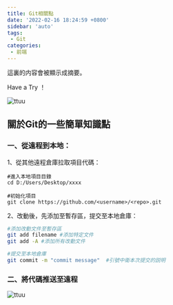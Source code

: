 ```yaml
---
title: Git相關點
date: '2022-02-16 18:24:59 +0800'
sidebar: 'auto'
tags:
 - Git
categories:
 - 前端
---
```




這裏的内容會被顯示成摘要。

Have a Try ！

![ttuu](https://raw.githubusercontent.com/gpliufeng/imgbed/master/img/ttuu.gif)

<!-- more -->

## 關於Git的一些簡單知識點

### 一、從遠程到本地：
1、從其他遠程倉庫拉取項目代碼：

```git
#進入本地項目目錄
cd D:/Users/Desktop/xxxx

#初始化項目
git clone https://github.com/<username>/<repo>.git
```

2、改動後，先添加至暫存區，提交至本地倉庫：

```bash
#添加改動文件至暫存區
git add filename #添加特定文件
git add -A #添加所有改動文件

#提交至本地倉庫
git commit -m "commit message"  #引號中衛本次提交的説明
```



### 二、將代碼推送至遠程

![ttuu](https://raw.githubusercontent.com/gpliufeng/imgbed/master/img/ttuu.gif)

